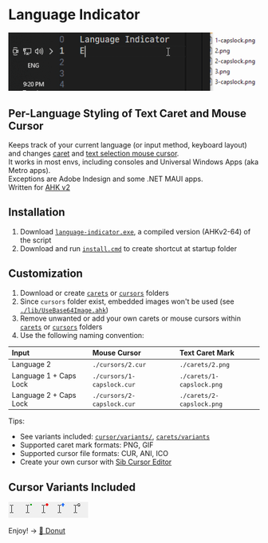 # Language Indicator

<img src="img/how-it-work.gif" width="507" alt="language indicator for text caret and mouse cursor" />

## Per-Language Styling of Text Caret and Mouse Cursor

Keeps track of your current language (or input method, keyboard layout) and changes [caret](https://en.wikipedia.org/wiki/Caret_navigation) and [text selection mouse cursor](<https://en.wikipedia.org/wiki/Cursor_(user_interface)#I-beam_pointer>).  
It works in most envs, including consoles and Universal Windows Apps (aka Metro apps).  
Exceptions are Adobe Indesign and some .NET MAUI apps.  
Written for [AHK v2](https://www.autohotkey.com/docs/v2/)

## Installation

1. Download [`language-indicator.exe`](language-indicator.exe), a compiled version (AHKv2-64) of the script
2. Download and run [`install.cmd`](install.cmd) to create shortcut at startup folder

## Customization

1. Download or create [`carets`](./carets) or [`cursors`](./cursors) folders
2. Since `cursors` folder exist, embedded images won't be used (see [`./lib/UseBase64Image.ahk`](./lib/UseBase64Image.ahk))
3. Remove unwanted or add your own carets or mouse cursors within [`carets`](./carets) or [`cursors`](./cursors) folders
4. Use the following naming convention:

| Input                  | Mouse Cursor               | Text Caret Mark           |
| :--------------------- | :------------------------- | :------------------------ |
| Language 2             | `./cursors/2.cur`          | `./carets/2.png`          |
| Language 1 + Caps Lock | `./cursors/1-capslock.cur` | `./carets/1-capslock.png` |
| Language 2 + Caps Lock | `./cursors/2-capslock.cur` | `./carets/2-capslock.png` |

Tips:

-   See variants included: [`cursor/variants/`](./cursor/variants/), [`carets/variants`](./carets/variants)
-   Supported caret mark formats: PNG, GIF
-   Supported cursor file formats: CUR, ANI, ICO
-   Create your own cursor with [Sib Cursor Editor](http://www.sibcode.com/cursor-editor/)

## Cursor Variants Included

<img align="left" src="img/ibeam-default.jpg" alt="default i-beam cursor" />
<img align="left" src="img/ibeam-dot-green.jpg" alt="i-beam cursor with dot" />
<img align="left" src="img/ibeam-circle-red.jpg" alt="i-beam cursor with circle" />
<img align="left" src="img/ibeam-arrow-up-blue.jpg" alt="i-beam cursor with arrow up" />
<img src="img/ibeam-g.jpg" alt="i-beam cursor with letter g" />

Enjoy! → [🍩 Donut](https://www.paypal.com/donate/?business=KXM47EKBXFV4S&no_recurring=0&item_name=funding+of+github.com%2Fyakunins&currency_code=USD)
